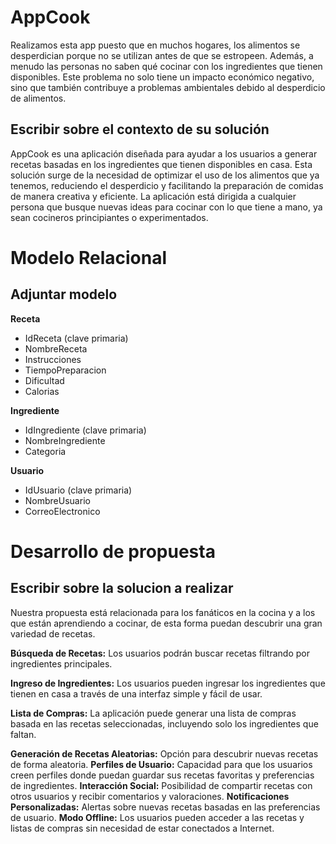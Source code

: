 # AppCook
Realizamos esta app puesto que en muchos hogares, los alimentos se desperdician porque no se utilizan antes de que se estropeen. Además, a menudo las personas no saben qué cocinar con los ingredientes que tienen disponibles. Este problema no solo tiene un impacto económico negativo, sino que también contribuye a problemas ambientales debido al desperdicio de alimentos.

## Escribir sobre el contexto de su solución
AppCook es una aplicación diseñada para ayudar a los usuarios a generar recetas basadas en los ingredientes que tienen disponibles en casa. Esta solución surge de la necesidad de optimizar el uso de los alimentos que ya tenemos, reduciendo el desperdicio y facilitando la preparación de comidas de manera creativa y eficiente. La aplicación está dirigida a cualquier persona que busque nuevas ideas para cocinar con lo que tiene a mano, ya sean cocineros principiantes o experimentados.

# Modelo Relacional
## Adjuntar modelo
**Receta**
  - IdReceta (clave primaria)
  - NombreReceta
  - Instrucciones
  - TiempoPreparacion
  - Dificultad
  - Calorias
    
**Ingrediente**
  - IdIngrediente (clave primaria)
  - NombreIngrediente
  - Categoria
    
**Usuario**
  - IdUsuario (clave primaria)
  - NombreUsuario
  - CorreoElectronico
    
# Desarrollo de propuesta 
## Escribir sobre la solucion a realizar
Nuestra propuesta está relacionada para los fanáticos en la cocina y a los que están aprendiendo a cocinar, de esta forma puedan descubrir una gran variedad de recetas.

**Búsqueda de Recetas:** Los usuarios podrán buscar recetas filtrando por ingredientes principales.

**Ingreso de Ingredientes:** Los usuarios pueden ingresar los ingredientes que tienen en casa a través de una interfaz simple y fácil de usar.

**Lista de Compras:** La aplicación puede generar una lista de compras basada en las recetas seleccionadas, incluyendo solo los ingredientes que faltan.

**Generación de Recetas Aleatorias:** Opción para descubrir nuevas recetas de forma aleatoria.
**Perfiles de Usuario:** Capacidad para que los usuarios creen perfiles donde puedan guardar sus recetas favoritas y preferencias de ingredientes.
**Interacción Social:** Posibilidad de compartir recetas con otros usuarios y recibir comentarios y valoraciones.
**Notificaciones Personalizadas:** Alertas sobre nuevas recetas basadas en las preferencias de usuario.
**Modo Offline:** Los usuarios pueden acceder a las recetas y listas de compras sin necesidad de estar conectados a Internet.


